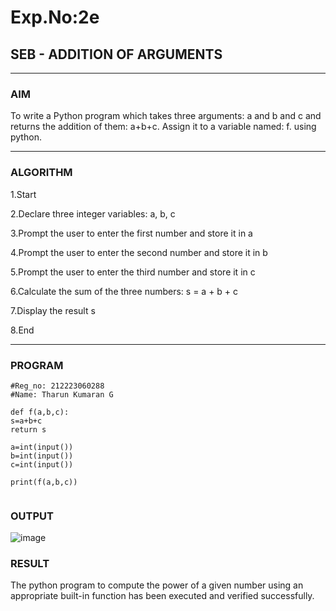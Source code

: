 # Exp.No:2e  
## SEB - ADDITION OF ARGUMENTS

---

### AIM  
To write a Python program which takes three arguments: a and b and c and returns the addition of them: a+b+c. Assign it to a variable named: f. using python.

---

### ALGORITHM

1.Start

2.Declare three integer variables: a, b, c

3.Prompt the user to enter the first number and store it in a

4.Prompt the user to enter the second number and store it in b

5.Prompt the user to enter the third number and store it in c

6.Calculate the sum of the three numbers: s = a + b + c

7.Display the result s

8.End

---

### PROGRAM

```
#Reg_no: 212223060288
#Name: Tharun Kumaran G

def f(a,b,c):
s=a+b+c
return s

a=int(input())
b=int(input())
c=int(input())

print(f(a,b,c))


```
### OUTPUT

![image](https://github.com/user-attachments/assets/1cfbdaf1-c291-4f4b-b9c6-c11cab5a6aee)

### RESULT
The python program to compute the power of a given number using an appropriate built-in function has been executed and verified successfully.
